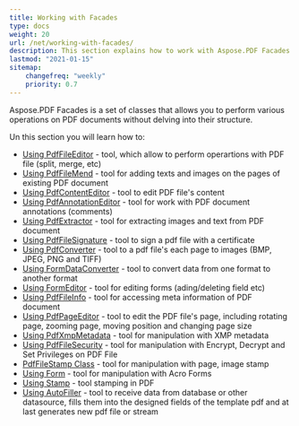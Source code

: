 ```yaml
---
title: Working with Facades
type: docs
weight: 20
url: /net/working-with-facades/
description: This section explains how to work with Aspose.PDF Facades - a toolset for popular operations with PDF.
lastmod: "2021-01-15"
sitemap:
    changefreq: "weekly"
    priority: 0.7
---
```


Aspose.PDF Facades is a set of classes that allows you to perform various operations on PDF documents without delving into their structure.

Un this section you will learn how to:

- [Using PdfFileEditor](/pdf/net/pdffileeditor-class/) - tool, which allow to perform operartions with PDF file (split, merge, etc)
- [Using PdfFileMend](/pdf/net/pdffilemend-class/) -  tool for adding texts and images on the pages of existing PDF document
- [Using PdfContentEditor](/pdf/net/pdfcontenteditor-class/) - tool  to edit PDF file's content
- [Using PdfAnnotationEditor](/pdf/net/pdfannotationeditor-class/) - tool for work with PDF document annotations (comments)
- [Using PdfExtractor](/pdf/net/pdfextractor-class/)  - tool for extracting images and text from PDF document
- [Using PdfFileSignature](/pdf/net/pdffilesignature-class/) - tool to sign a pdf file with a certificate
- [Using PdfConverter](/pdf/net/pdfconverter-class/) - tool to a pdf file's each page to images (BMP, JPEG, PNG and TIFF)
- [Using FormDataConverter](/pdf/net/formdataconverter-class/) - tool to convert data from one format to another format
- [Using FormEditor](/pdf/net/formeditor-class/) - tool for editing forms (ading/deleting field etc)
- [Using PdfFileInfo](/pdf/net/pdffileinfo-class/) - tool for accessing meta information of PDF document
- [Using PdfPageEditor](/pdf/net/pdfpageeditor-class/) - tool to edit the PDF file's page, including rotating page, zooming page, moving position and changing page size
- [Using PdfXmpMetadata](/pdf/net/pdfxmpmetadata-class/) - tool for manipulation with XMP metadata
- [Using PdfFileSecurity](/pdf/net/pdffilesecurity-class/) - tool for manipulation with Encrypt, Decrypt and Set Privileges on PDF File 
- [PdfFileStamp Class](/pdf/net/pdffilestamp-class/) - tool for manipulation with page, image stamp
- [Using Form](/pdf/net/form-class/) - tool for manipulation with Acro Forms
- [Using Stamp](/pdf/net/stamp-class/) - tool stamping in PDF
- [Using AutoFiller](/pdf/net/autofiller-class/) - tool to receive data from database or other datasource, fills them into the designed fields of the template pdf and at last generates new pdf file or stream

